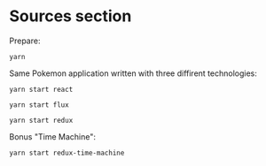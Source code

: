 # Sources section

Prepare:
```
yarn
```

Same Pokemon application written with three diffirent technologies:
```
yarn start react
```

```
yarn start flux
```

```
yarn start redux
```

Bonus "Time Machine":
```
yarn start redux-time-machine
```
